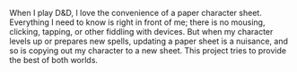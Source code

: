 When I play D&D, I love the convenience of a paper character sheet.
Everything I need to know is right in front of me; there is no
mousing, clicking, tapping, or other fiddling with devices.
But when my character levels up or prepares new spells, 
updating a paper sheet is a nuisance, and so is copying out my character to a new sheet.
This project tries to provide the best of both worlds.


